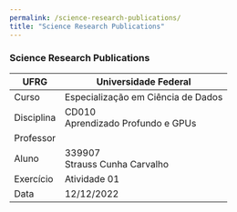 ```yaml
---
permalink: /science-research-publications/
title: "Science Research Publications"
---
```


### Science Research Publications

| UFRG             | Universidade Federal                                                                      |
|------------------|----------------------------------------------------------------------------------------------------------------|
| Curso            | Especialização em Ciência de Dados                                                                             |
| Disciplina       |                                                  CD010<br>Aprendizado Profundo e GPUs |
| Professor        |                                                                           |
| Aluno            |                                                                              339907<br>Strauss Cunha Carvalho  |
| Exercício        |                                                                                                   Atividade 01 |
| Data             | 12/12/2022    



